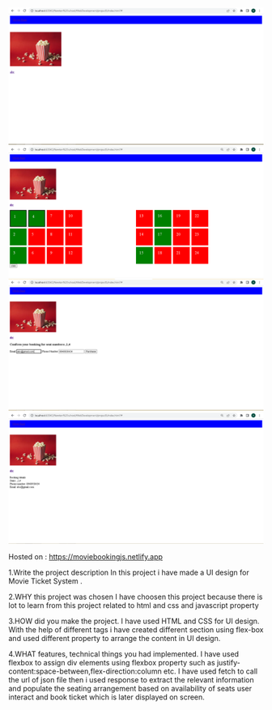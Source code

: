 

![](Capture.PNG)
![](Capture2.PNG)
![](Capture3.PNG)
![](Capture4.PNG)

Hosted on : https://moviebookingjs.netlify.app

1.Write the project description
In this project i have made a UI design for Movie Ticket System .



2.WHY this project was chosen
I have choosen this project because there is lot to learn from this project related to html and css and javascript property

3.HOW did you make the project.
I have used HTML and CSS for UI design. With the help of different tags i have created
different section using flex-box and used different property to arrange the content in UI design.


4.WHAT features, technical things you had implemented.
I have used flexbox to assign div elements using flexbox property
such as justify-content:space-between,flex-direction:column etc.
I have used fetch to call the url of json file then i used response to 
extract the relevant information and populate the seating arrangement based 
on availability of seats user interact and book ticket which is later displayed on screen.
